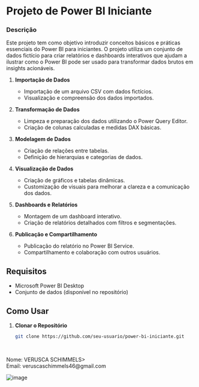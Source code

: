 **<H1>Projeto de Power BI Iniciante</H1>**
**<H3>Descrição</H3>**
<P>Este projeto tem como objetivo introduzir conceitos básicos e práticas essenciais do Power BI para iniciantes. O projeto utiliza um conjunto de dados fictício para criar relatórios e dashboards interativos que ajudam a ilustrar como o Power BI pode ser usado para transformar dados brutos em insights acionáveis.</P>

1. **Importação de Dados**
   - Importação de um arquivo CSV com dados fictícios.
   - Visualização e compreensão dos dados importados.

2. **Transformação de Dados**
   - Limpeza e preparação dos dados utilizando o Power Query Editor.
   - Criação de colunas calculadas e medidas DAX básicas.

3. **Modelagem de Dados**
   - Criação de relações entre tabelas.
   - Definição de hierarquias e categorias de dados.

4. **Visualização de Dados**
   - Criação de gráficos e tabelas dinâmicas.
   - Customização de visuais para melhorar a clareza e a comunicação dos dados.

5. **Dashboards e Relatórios**
   - Montagem de um dashboard interativo.
   - Criação de relatórios detalhados com filtros e segmentações.

6. **Publicação e Compartilhamento**
   - Publicação do relatório no Power BI Service.
   - Compartilhamento e colaboração com outros usuários.

## Requisitos

- Microsoft Power BI Desktop
- Conjunto de dados (disponível no repositório)

## Como Usar

1. **Clonar o Repositório**
   ```bash
   git clone https://github.com/seu-usuario/power-bi-iniciante.git
<BR>
<P>Nome: VERUSCA SCHIMMELS><BR>
Email: veruscaschimmels46@gmail.com</P>

![image](https://github.com/user-attachments/assets/12ea4c03-8326-4341-95e1-6a300075c11d)

<BR>


